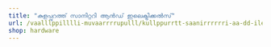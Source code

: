 ```yaml
---
title: "കുളപ്പുറത്ത് സാനിറ്ററി ആൻഡ് ഇലെക്ട്രിക്കൽസ്"
url: /vaalllppilllli-muvaarrrrupulll/kullppurrtt-saanirrrrrri-aa-dd-ilekttrikk-s/
shop: hardware
---
```

